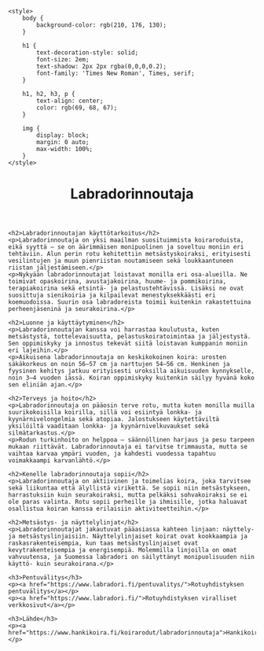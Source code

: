 <html lang="en">
<head>
    <meta charset="UTF-8">
    <meta name="viewport" content="width=device-width, initial-scale=1.0">
 
    <style>
        body {
            background-color: rgb(210, 176, 130);
        }

        h1 {
            text-decoration-style: solid;
            font-size: 2em;
            text-shadow: 2px 2px rgba(0,0,0,0.2);
            font-family: 'Times New Roman', Times, serif;
        }

        h1, h2, h3, p {
            text-align: center;
            color: rgb(69, 68, 67);
        }

        img {
            display: block;
            margin: 0 auto;
            max-width: 100%;
        }
    </style>
</head>
<body>
    <header>
        <h1 class="title">Labradorinnoutaja</h1>
    </header>

    <h2>Labradorinnoutajan käyttötarkoitus</h2>
    <p>Labradorinnoutaja on yksi maailman suosituimmista koiraroduista, eikä syyttä – se on äärimmäisen monipuolinen ja soveltuu moniin eri tehtäviin. Alun perin rotu kehitettiin metsästyskoiraksi, erityisesti vesilintujen ja muun pienriistan noutamiseen sekä loukkaantuneen riistan jäljestämiseen.</p>
    <p>Nykyään labradorinnoutajat loistavat monilla eri osa-alueilla. Ne toimivat opaskoirina, avustajakoirina, huume- ja pommikoirina, terapiakoirina sekä etsintä- ja pelastustehtävissä. Lisäksi ne ovat suosittuja sienikoiria ja kilpailevat menestyksekkäästi eri koemuodoissa. Suurin osa labradoreista toimii kuitenkin rakastettuina perheenjäseninä ja seurakoirina.</p>

    <h2>Luonne ja käyttäytyminen</h2>
    <p>Labradorinnoutajan kanssa voi harrastaa koulutusta, kuten metsästystä, tottelevaisuutta, pelastuskoiratoimintaa ja jäljestystä. Sen oppimiskyky ja innostus tekevät siitä loistavan kumppanin moniin eri lajeihin.</p>
    <p>Aikuisena labradorinnoutaja on keskikokoinen koira: urosten säkäkorkeus on noin 56–57 cm ja narttujen 54–56 cm. Henkinen ja fyysinen kehitys jatkuu erityisesti uroksilla aikuisuuden kynnykselle, noin 3–4 vuoden iässä. Koiran oppimiskyky kuitenkin säilyy hyvänä koko sen eliniän ajan.</p>

    <h2>Terveys ja hoito</h2>
    <p>Labradorinnoutaja on pääosin terve rotu, mutta kuten monilla muilla suurikokoisilla koirilla, sillä voi esiintyä lonkka- ja kyynärnivelongelmia sekä atopiaa. Jalostukseen käytettäviltä yksilöiltä vaaditaan lonkka- ja kyynärnivelkuvaukset sekä silmätarkastus.</p>
    <p>Rodun turkinhoito on helppoa – säännöllinen harjaus ja pesu tarpeen mukaan riittävät. Labradorinnoutaja ei tarvitse trimmausta, mutta se vaihtaa karvaa ympäri vuoden, ja kahdesti vuodessa tapahtuu voimakkaampi karvanlähtö.</p>

    <h2>Kenelle labradorinnoutaja sopii</h2>
    <p>Labradorinnoutaja on aktiivinen ja toimelias koira, joka tarvitsee sekä liikuntaa että älyllistä virikettä. Se sopii niin metsästykseen, harrastuksiin kuin seurakoiraksi, mutta pelkäksi sohvakoiraksi se ei ole paras valinta. Rotu sopii perheille ja ihmisille, jotka haluavat osallistua koiran kanssa erilaisiin aktiviteetteihin.</p>

    <h2>Metsästys- ja näyttelylinjat</h2>
    <p>Labradorinnoutajat jakautuvat pääasiassa kahteen linjaan: näyttely- ja metsästyslinjaisiin. Näyttelylinjaiset koirat ovat kookkaampia ja raskasrakenteisempia, kun taas metsästyslinjaiset ovat kevytrakenteisempia ja energisempiä. Molemmilla linjoilla on omat vahvuutensa, ja Suomessa labradori on säilyttänyt monipuolisuuden niin käyttö- kuin seurakoirana.</p>

    <h3>Pentuvälitys</h3>
    <p><a href="https://www.labradori.fi/pentuvalitys/">Rotuyhdistyksen pentuvälitys</a></p>
    <p><a href="https://www.labradori.fi/">Rotuyhdistyksen viralliset verkkosivut</a></p>

    <h3>Lähde</h3>
    <p><a href="https://www.hankikoira.fi/koirarodut/labradorinnoutaja">Hankikoira.fi</a></p>
</body>
</html>
